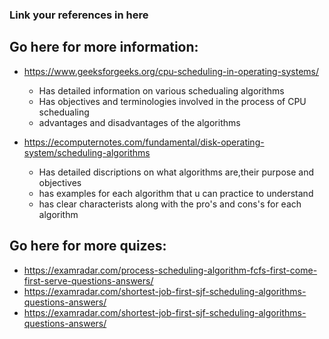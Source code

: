 ### Link your references in here

## Go here for more information:
* https://www.geeksforgeeks.org/cpu-scheduling-in-operating-systems/
  -  Has detailed information on various schedualing algorithms
  -  Has objectives and terminologies involved in the process of CPU schedualing
  -  advantages and disadvantages of the algorithms

* https://ecomputernotes.com/fundamental/disk-operating-system/scheduling-algorithms
  - Has detailed discriptions on what algorithms are,their purpose and objectives
  - has examples for each algorithm that u can practice to understand
  - has clear characterists along with the pro's and cons's for each algorithm


## Go here for more quizes:

* https://examradar.com/process-scheduling-algorithm-fcfs-first-come-first-serve-questions-answers/
* https://examradar.com/shortest-job-first-sjf-scheduling-algorithms-questions-answers/
* https://examradar.com/shortest-job-first-sjf-scheduling-algorithms-questions-answers/
